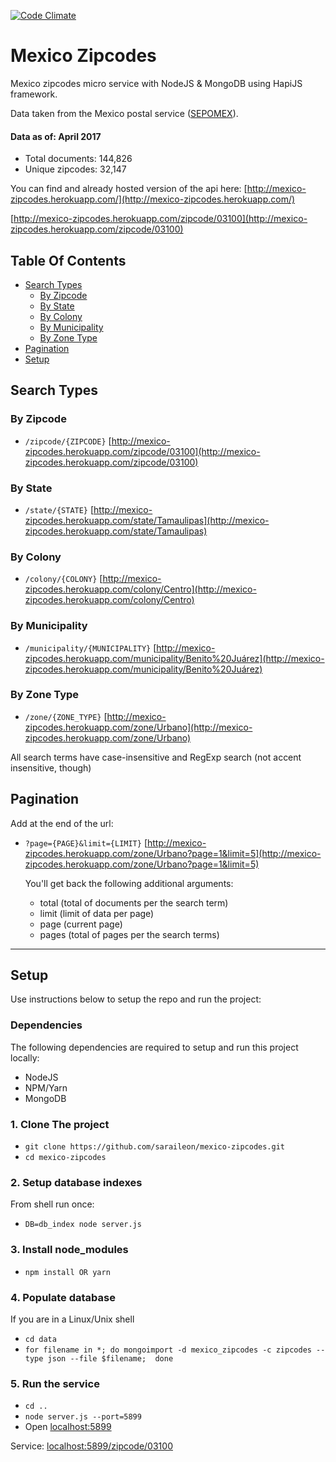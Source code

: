 <!--
  Title: Mexico Zipcodes
  Description: Mexico Zipcodes REST API / REST API Códigos Postales de México
  Author: saraileon
  -->
  
[![Code Climate](https://codeclimate.com/github/saraileon/mexico-zipcodes.png)](https://codeclimate.com/github/saraileon/mexico-zipcodes)

# Mexico Zipcodes
Mexico zipcodes micro service with NodeJS & MongoDB using HapiJS framework.

Data taken from the Mexico postal service ([SEPOMEX](http://www.sepomex.gob.mx/lservicios/servicios/CodigoPostal_Exportar.aspx)).

#### Data as of: April 2017
- Total documents: 144,826
- Unique zipcodes: 32,147

You can find and already hosted version of the api here: [http://mexico-zipcodes.herokuapp.com/](http://mexico-zipcodes.herokuapp.com/)

[http://mexico-zipcodes.herokuapp.com/zipcode/03100](http://mexico-zipcodes.herokuapp.com/zipcode/03100)

## Table Of Contents

- [Search Types](#search-types)
  - [By Zipcode](#by-zipcode)
  - [By State](#by-state)
  - [By Colony](#by-colony)
  - [By Municipality](#by-municipality)
  - [By Zone Type](#by-zone-type)
- [Pagination](#pagination)
- [Setup](#setup)

## Search Types

### By Zipcode

- `/zipcode/{ZIPCODE}`
  [http://mexico-zipcodes.herokuapp.com/zipcode/03100](http://mexico-zipcodes.herokuapp.com/zipcode/03100)

### By State

- `/state/{STATE}`
  [http://mexico-zipcodes.herokuapp.com/state/Tamaulipas](http://mexico-zipcodes.herokuapp.com/state/Tamaulipas)

### By Colony

- `/colony/{COLONY}`
  [http://mexico-zipcodes.herokuapp.com/colony/Centro](http://mexico-zipcodes.herokuapp.com/colony/Centro)

### By Municipality

- `/municipality/{MUNICIPALITY}`
  [http://mexico-zipcodes.herokuapp.com/municipality/Benito%20Juárez](http://mexico-zipcodes.herokuapp.com/municipality/Benito%20Juárez)

### By Zone Type

- `/zone/{ZONE_TYPE}`
  [http://mexico-zipcodes.herokuapp.com/zone/Urbano](http://mexico-zipcodes.herokuapp.com/zone/Urbano)

All search terms have case-insensitive and RegExp search (not accent insensitive, though)

## Pagination

Add at the end of the url:

- `?page={PAGE}&limit={LIMIT}`
  [http://mexico-zipcodes.herokuapp.com/zone/Urbano?page=1&limit=5](http://mexico-zipcodes.herokuapp.com/zone/Urbano?page=1&limit=5)

  You'll get back the following additional arguments:
  - total (total of documents per the search term)
  - limit (limit of data per page)
  - page (current page)
  - pages (total of pages per the search terms)

---

## Setup
Use instructions below to setup the repo and run the project:

### Dependencies
The following dependencies are required to setup and run this project locally:

- NodeJS
- NPM/Yarn
- MongoDB

### 1. Clone The project

- `git clone https://github.com/saraileon/mexico-zipcodes.git`
- `cd mexico-zipcodes`

### 2. Setup database indexes

From shell run once:

- `DB=db_index node server.js`

### 3. Install node_modules

- `npm install OR yarn`

### 4. Populate database

If you are in a Linux/Unix shell

- `cd data`
- `for filename in *; do mongoimport -d mexico_zipcodes -c zipcodes --type json --file $filename;  done`

### 5. Run the service

- `cd ..`
- `node server.js --port=5899`
- Open [localhost:5899](http://localhost:5899)

Service: [localhost:5899/zipcode/03100](http://localhost:5899/zipcode/03100)
